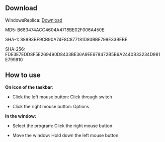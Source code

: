 ## Download

  WindowsReplica: [Download](https://github.com/m5687946568/WindowsReplica/blob/master/bin/Release/WindowsReplica.exe) 

  MD5:	B683474ACC4604A4718BE02F006A450E

  SHA-1:	88893BF9CB90A74F8C877181D80BBE798E33BEBE

  SHA-256:	FDE3E7EDD8F5E269490D8433BE36A9EE678472B5B6A2440B33234D981E799810


## How to use

**On icon of the taskbar:**

* Click the left mouse button: Click through switch

* Click the right mouse button: Options
 
**In the window:**

* Select the program: Click the right mouse button

* Move the window: Hold down the left mouse button
